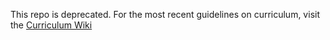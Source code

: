 This repo is deprecated. For the most recent guidelines on curriculum, visit the [Curriculum Wiki](https://github.com/enkidevs/curriculum/wiki)
